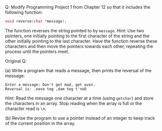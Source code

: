 Q: Modify Programming Project 1 from Chapter 12 so that it includes the
following function:

```c
void reverse(char *message);
```

The function reverses the string pointed to by `message`. <em>Hint:</em> Use two
pointers, one initially pointing to the first character of the string and the
other initially pointing to the last character. Have the function reverse these
characters and then move the pointers towards each other, repeating the process
until the pointers meet.

Original Q:

(a) Write a program that reads a message, then prints the reversal of the
message:

```
Enter a message: Don't get mad, get even.
Reversal is: .neve teg ,dam teg t'noD
```

<em>Hint:</em> Read the message one character at a time (using `getchar`) and
store the characters in an array. Stop reading when the array is full or the
character read is `\n`.

(b) Revise the program to use a pointer instead of an integer to keep track of
the current position in the array.
